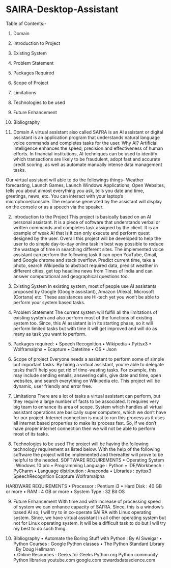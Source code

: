 # SAIRA-Desktop-Assistant

Table of Contents:-
1.	Domain
2.	Introduction to Project
3.	Existing System
4.	Problem Statement
5.	Packages Required
6.	Scope of Project
7.	Limitations
8.	Technologies to be used
9.	Future Enhancement
10.	Bibliography


1.	Domain
A virtual assistant also called SAI’RA is an AI assistant or digital assistant is an application program that understands natural language voice commands and completes tasks for the user. 
Why AI?
Artificial Intelligence enhances the speed, precision and effectiveness of human efforts. In financial institutions, AI techniques can be used to identify which transactions are likely to be fraudulent, adopt fast and accurate credit scoring, as well as automate manually intense data management tasks.

Our virtual assistant will able to do the followings things-
Weather forecasting, Launch Games, Launch Windows Applications, Open Websites, tells you about almost everything you ask, tells you date and time, greetings, news, etc. You can interact with your laptop’s microphone/console. The response generated by the assistant will display on the console or as a speech via the speaker.

2.	Introduction to the Project
This project is basically based on an AI personal assistant. It is a piece of software that understands verbal or written commands and completes task assigned by the client. It is an example of weak AI that is it can only execute and perform quest designed by the user. Overall this project will be developed to help the user to do simple day-to-day online task in best way possible to reduce the wastage of time in searching different sites. The implemented voice assistant can perform the following task it can open YouTube, Gmail, and Google chrome and stack overflow. Predict current time, take a photo, search Wikipedia to abstract required data, predict weather in different cities, get top headline news from Times of India and can answer computational and geographical questions too.


3.	Existing System
In existing system, most of people use AI assistants proposed by Google (Google assistant), Amazon (Alexa), Microsoft (Cortana) etc. These assistances are Hi-tech yet you won’t be able to perform your system based tasks.   

4.	Problem Statement
The current system will fulfill all the limitations of existing system and also perform most of the functions of existing system too. Since, this AI assistant is in its starting phase, so it will perform limited tasks but with time it will get improved and will do as many as task you want to perform.

5.	Packages required:
•	Speech Recognition
•	Wikipedia
•	Pyttsx3
•	Wolframalpha
•	Ecapture
•	Datetime
•	OS
•	Json

6.	 Scope of project
Everyone needs a assistant to perform some of simple but important tasks. By hiring a virtual assistant, you're able to delegate tasks that'll help you get rid of time-wasting tasks. For example, this may include sending emails, answering calls, give date and time, open websites, and search everything on Wikipedia etc. This project will be dynamic, user friendly and error free.


7.	Limitations
There are a lot of tasks a virtual assistant can perform, but they require a large number of facts to be associated. It requires very big team to enhance its area of scope. System which handles all virtual assistant operations are basically super computers, which we don’t have for our project. Internet connection is must to run this process as it uses all internet based properties to make its process fast. So, if we don’t have proper internet connection then we will not be able to perform most of its tasks.
 
8.	Technologies to be used
The project will be having the following technology requirement as listed below. With the help of the following software the project will be implemented and thereafter will prove to be helpful to the needed.
SOFTWARE REQUIREMENTS
•	Operating System			    :		Windows 10 pro
•	Programming Language	  	:		Python
•	IDE/Workbench		        	:		PyCharm
•	Language distribution			:		Anaconda
•	Libraries					        :  	pyttsx3
							                  SpeechRecognition
						            	      Ecapture
							                  Wolframalpha

HARDWARE REQUIREMENTS
•	Processor 				:		Pentium i3
•	Hard Disk		  		:		40 GB or more
•	RAM				      	:		4 GB or more
•	System Type				:		32 Bit OS

9.	Future Enhancement
With time and with increase of processing speed of system we can enhance capacity of SAI’RA. Since, this is a window’s based AI so; I will try to in co-operate SAI’RA with Linux operating system. Since, we have virtual assistant in all other operating system but not for Linux operating system. It will be a difficult task to do but I will try my best to do such thing. 




10.	Bibliography
•	Automate the Boring Stuff with Python	 : 	By Al Sweigar
•	Python Courses			                	 :	Google Python classes 
•	The Python Standard Library			       :	By Doug Hellmann		 
•	Online Resources				               :	Geeks for Geeks
Python.org
Python community
Python libraries
youtube.com
google.com
towardsdatascience.com

